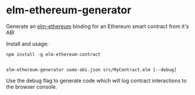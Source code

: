 # elm-ethereum-generator
Generate an [elm-ethereum](https://github.com/cmditch/elm-ethereum) binding for an Ethereum smart contract from it's ABI

Install and usage:
```
npm install -g elm-ethereum-contract  


elm-ethereum-generator some-abi.json src/MyContract.elm [--debug]
```
Use the debug flag to generate code which will log contract interactions to the browser console.
